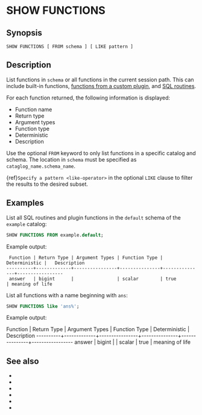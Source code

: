 # SHOW FUNCTIONS

## Synopsis

```text
SHOW FUNCTIONS [ FROM schema ] [ LIKE pattern ]
```

## Description

List functions in `schema` or all functions in the current session path. This
can include built-in functions, [functions from a custom
plugin](/develop/functions), and [SQL routines](/routines).

For each function returned, the following information is displayed:

- Function name
- Return type
- Argument types
- Function type
- Deterministic
- Description

Use the optional `FROM` keyword to only list functions in a specific catalog and
schema. The location in `schema` must be specified as
`cataglog_name.schema_name`.

{ref}`Specify a pattern <like-operator>` in the optional `LIKE` clause to
filter the results to the desired subset.

## Examples

List all SQL routines and plugin functions in the `default` schema of the
`example` catalog:

```sql
SHOW FUNCTIONS FROM example.default;
```

Example output:

```text
 Function | Return Type | Argument Types | Function Type | Deterministic |   Description
----------+-------------+----------------+---------------+---------------+-----------------
 answer   | bigint      |                | scalar        | true          | meaning of life
```

List all functions with a name beginning with `ans`:

```sql
SHOW FUNCTIONS like 'ans%';
```

Example output:

 Function | Return Type | Argument Types | Function Type | Deterministic |   Description
----------+-------------+----------------+---------------+---------------+-----------------
 answer   | bigint      |                | scalar        | true          | meaning of life

## See also

* [](/functions)
* [](/routines)
* [](/develop/functions)
* [](/sql/create-function)
* [](/sql/drop-function)
* [](/sql/show-create-function)
